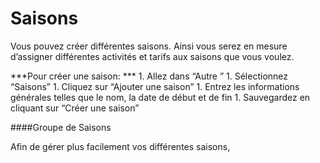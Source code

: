 # Saisons

Vous pouvez créer différentes saisons. Ainsi vous serez en mesure d’assigner différentes activités et tarifs aux saisons que vous voulez. 

***Pour créer une saison: ***
1. 
Allez dans “Autre ” 
1. 
Sélectionnez “Saisons” 
1. 
Cliquez sur “Ajouter une saison”
1. 
Entrez les informations générales telles que le nom, la date de début et de fin
1. 
Sauvegardez en cliquant sur “Créer une saison”


####Groupe de Saisons

Afin de gérer plus facilement vos différentes saisons, 
